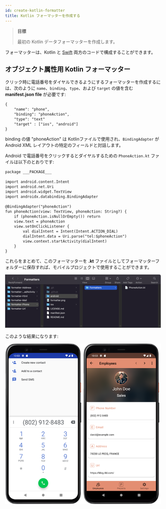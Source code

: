```yaml
---
id: create-kotlin-formatter
title: Kotlin フォーマッターを作成する
---
```


> **目標**
> 
> 最初の Kotlin データフォーマッターを作成します。

フォーマッターは、Kotlin と [Swift](create-swift-formatter.md) 両方のコードで構成することができます。

## オブジェクト属性用 Kotlin フォーマッター

クリック時に電話番号をダイヤルできるようにするフォーマッターを作成するには、次のように `name`、`binding`、`type`、および `target` の値を含む **manifest.json file** が必要です:

```4d
{
    "name": "phone",
    "binding": "phoneAction",
    "type": "text" 
    "target" : ["ios", "android"]
}

```

binding の値 "phoneAction" は Kotlinファイルで使用され、`BindingAdapter` が Android XML レイアウトの特定のフィールドと対話します。

Android で電話番号をクリックするとダイヤルするための `PhoneAction.kt` ファイルは以下のとおりです:

```4d
package ___PACKAGE___

import android.content.Intent
import android.net.Uri
import android.widget.TextView
import androidx.databinding.BindingAdapter

@BindingAdapter("phoneAction")
fun phoneAction(view: TextView, phoneAction: String?) {
    if (phoneAction.isNullOrEmpty()) return
    view.text = phoneAction
    view.setOnClickListener {
        val dialIntent = Intent(Intent.ACTION_DIAL)
        dialIntent.data = Uri.parse("tel:$phoneAction")
        view.context.startActivity(dialIntent)
    }
}
```
これらをまとめて、このフォーマッターを **.kt** ファイルとしてフォーマッターフォルダーに保存すれば、モバイルプロジェクトで使用することができます。

![アーキテクチャー](img/phoneAction_dir.png)

このような結果になります:

![最終結果](img/rendu-android.png)
